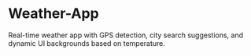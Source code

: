 # Weather-App
Real-time weather app with GPS detection, city search suggestions, and dynamic UI backgrounds based on temperature.
